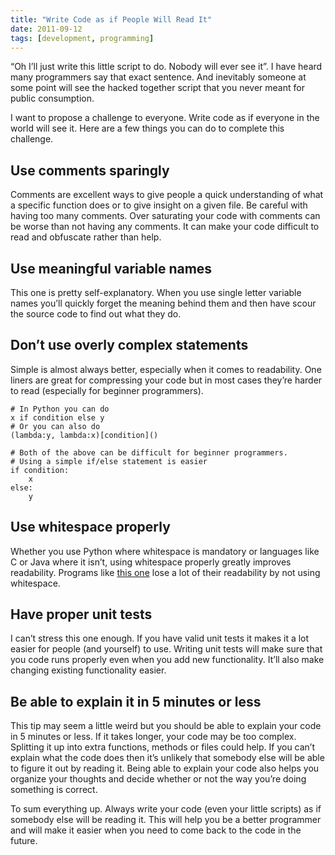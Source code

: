 ```yaml
---
title: "Write Code as if People Will Read It"
date: 2011-09-12
tags: [development, programming]
---
```


“Oh I’ll just write this little script to do. Nobody will ever see it”. I have heard many programmers say that exact sentence. And inevitably someone at some point will see the hacked together script that you never meant for public consumption.

I want to propose a challenge to everyone. Write code as if everyone in the world will see it. Here are a few things you can do to complete this challenge.

## Use comments sparingly
Comments are excellent ways to give people a quick understanding of what a specific function does or to give insight on a given file. Be careful with having too many comments. Over saturating your code with comments can be worse than not having any comments. It can make your code difficult to read and obfuscate rather than help.

## Use meaningful variable names
This one is pretty self-explanatory. When you use single letter variable names you’ll quickly forget the meaning behind them and then have scour the source code to find out what they do.

## Don’t use overly complex statements
Simple is almost always better, especially when it comes to readability. One liners are great for compressing your code but in most cases they’re harder to read (especially for beginner programmers).

```
# In Python you can do
x if condition else y
# Or you can also do
(lambda:y, lambda:x)[condition]()
 
# Both of the above can be difficult for beginner programmers.
# Using a simple if/else statement is easier
if condition:
    x
else:
    y
```

## Use whitespace properly
Whether you use Python where whitespace is mandatory or languages like C or Java where it isn’t, using whitespace properly greatly improves readability. Programs like [this one](https://www.cise.ufl.edu/~manuel/obfuscate/buzzard) lose a lot of their readability by not using whitespace.

## Have proper unit tests
I can’t stress this one enough. If you have valid unit tests it makes it a lot easier for people (and yourself) to use. Writing unit tests will make sure that you code runs properly even when you add new functionality. It’ll also make changing existing functionality easier.

## Be able to explain it in 5 minutes or less
This tip may seem a little weird but you should be able to explain your code in 5 minutes or less. If it takes longer, your code may be too complex. Splitting it up into extra functions, methods or files could help. If you can’t explain what the code does then it’s unlikely that somebody else will be able to figure it out by reading it. Being able to explain your code also helps you organize your thoughts and decide whether or not the way you’re doing something is correct.

To sum everything up. Always write your code (even your little scripts) as if somebody else will be reading it. This will help you be a better programmer and will make it easier when you need to come back to the code in the future.

